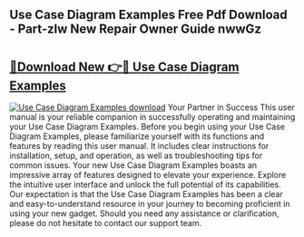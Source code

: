 ## Use Case Diagram Examples Free Pdf Download - Part-zlw New Repair Owner Guide nwwGz

# <h2><a href="http://dfu956w.blite.top/?on=Use+Case+Diagram+Examples">🔗Download New 👉🔴 Use Case Diagram Examples</a></h2>

[![Use Case Diagram Examples download](https://i.imgur.com/lujVjoI.png)](http://dfu956w.blite.top/?on=Use+Case+Diagram+Examples)
Your Partner in Success This user manual is your reliable companion in successfully operating and maintaining your Use Case Diagram Examples. Before you begin using your Use Case Diagram Examples, please familiarize yourself with its functions and features by reading this user manual. It includes clear instructions for installation, setup, and operation, as well as troubleshooting tips for common issues. Your new Use Case Diagram Examples boasts an impressive array of features designed to elevate your experience. Explore the intuitive user interface and unlock the full potential of its capabilities. Our expectation is that the Use Case Diagram Examples has been a clear and easy-to-understand resource in your journey to becoming proficient in using your new gadget. Should you need any assistance or clarification, please do not hesitate to contact our support team.
